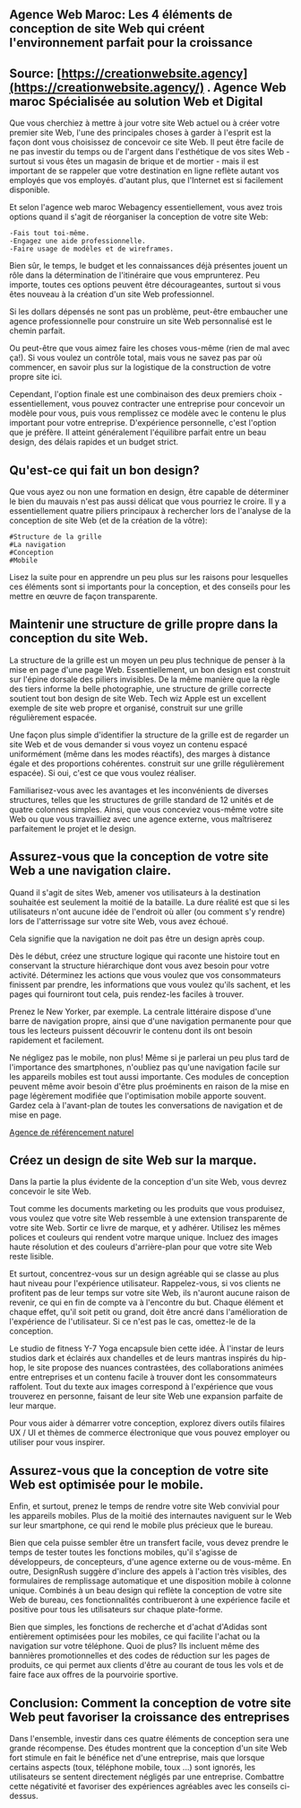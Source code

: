  ## Agence Web Maroc: Les 4 éléments de conception de site Web qui créent l'environnement parfait pour la croissance

 ## Source: [https://creationwebsite.agency](https://creationwebsite.agency/) . Agence Web maroc Spécialisée au solution Web et Digital


Que vous cherchiez à mettre à jour votre site Web actuel ou à créer votre premier site Web, l'une des principales choses à garder à l'esprit est la façon dont vous choisissez de concevoir ce site Web. Il peut être facile de ne pas investir du temps ou de l'argent dans l'esthétique de vos sites Web - surtout si vous êtes un magasin de brique et de mortier - mais il est important de se rappeler que votre destination en ligne reflète autant vos employés que vos employés. d'autant plus, que l'Internet est si facilement disponible.

Et selon l'agence web maroc Webagency essentiellement, vous avez trois options quand il s'agit de réorganiser la conception de votre site Web:

    -Fais tout toi-même.
    -Engagez une aide professionnelle.
    -Faire usage de modèles et de wireframes.

Bien sûr, le temps, le budget et les connaissances déjà présentes jouent un rôle dans la détermination de l'itinéraire que vous emprunterez. Peu importe, toutes ces options peuvent être décourageantes, surtout si vous êtes nouveau à la création d'un site Web professionnel.

Si les dollars dépensés ne sont pas un problème, peut-être embaucher une agence professionnelle pour construire un site Web personnalisé est le chemin parfait.

Ou peut-être que vous aimez faire les choses vous-même (rien de mal avec ça!). Si vous voulez un contrôle total, mais vous ne savez pas par où commencer, en savoir plus sur la logistique de la construction de votre propre site ici.

Cependant, l'option finale est une combinaison des deux premiers choix - essentiellement, vous pouvez contracter une entreprise pour concevoir un modèle pour vous, puis vous remplissez ce modèle avec le contenu le plus important pour votre entreprise. D'expérience personnelle, c'est l'option que je préfère. Il atteint généralement l'équilibre parfait entre un beau design, des délais rapides et un budget strict.

## Qu'est-ce qui fait un bon design?

Que vous ayez ou non une formation en design, être capable de déterminer le bien du mauvais n'est pas aussi délicat que vous pourriez le croire. Il y a essentiellement quatre piliers principaux à rechercher lors de l'analyse de la conception de site Web (et de la création de la vôtre):

    #Structure de la grille
    #La navigation
    #Conception
    #Mobile

Lisez la suite pour en apprendre un peu plus sur les raisons pour lesquelles ces éléments sont si importants pour la conception, et des conseils pour les mettre en œuvre de façon transparente.

## Maintenir une structure de grille propre dans la conception du site Web.

 

La structure de la grille est un moyen un peu plus technique de penser à la mise en page d'une page Web. Essentiellement, un bon design est construit sur l'épine dorsale des piliers invisibles. De la même manière que la règle des tiers informe la belle photographie, une structure de grille correcte soutient tout bon design de site Web. Tech wiz Apple est un excellent exemple de site web propre et organisé, construit sur une grille régulièrement espacée.

Une façon plus simple d'identifier la structure de la grille est de regarder un site Web et de vous demander si vous voyez un contenu espacé uniformément (même dans les modes réactifs), des marges à distance égale et des proportions cohérentes. construit sur une grille régulièrement espacée). Si oui, c'est ce que vous voulez réaliser.

Familiarisez-vous avec les avantages et les inconvénients de diverses structures, telles que les structures de grille standard de 12 unités et de quatre colonnes simples. Ainsi, que vous conceviez vous-même votre site Web ou que vous travailliez avec une agence externe, vous maîtriserez parfaitement le projet et le design.


## Assurez-vous que la conception de votre site Web a une navigation claire.

Quand il s'agit de sites Web, amener vos utilisateurs à la destination souhaitée est seulement la moitié de la bataille. La dure réalité est que si les utilisateurs n'ont aucune idée de l'endroit où aller (ou comment s'y rendre) lors de l'atterrissage sur votre site Web, vous avez échoué.

Cela signifie que la navigation ne doit pas être un design après coup.

Dès le début, créez une structure logique qui raconte une histoire tout en conservant la structure hiérarchique dont vous avez besoin pour votre activité. Déterminez les actions que vous voulez que vos consommateurs finissent par prendre, les informations que vous voulez qu'ils sachent, et les pages qui fourniront tout cela, puis rendez-les faciles à trouver.

Prenez le New Yorker, par exemple. La centrale littéraire dispose d'une barre de navigation propre, ainsi que d'une navigation permanente pour que tous les lecteurs puissent découvrir le contenu dont ils ont besoin rapidement et facilement.

Ne négligez pas le mobile, non plus! Même si je parlerai un peu plus tard de l'importance des smartphones, n'oubliez pas qu'une navigation facile sur les appareils mobiles est tout aussi importante. Ces modules de conception peuvent même avoir besoin d'être plus proéminents en raison de la mise en page légèrement modifiée que l'optimisation mobile apporte souvent. Gardez cela à l'avant-plan de toutes les conversations de navigation et de mise en page.

 [Agence de référencement naturel](https://agence-digital-maroc.jimdo.com)

## Créez un design de site Web sur la marque.

Dans la partie la plus évidente de la conception d'un site Web, vous devrez concevoir le site Web.

Tout comme les documents marketing ou les produits que vous produisez, vous voulez que votre site Web ressemble à une extension transparente de votre site Web. Sortir ce livre de marque, et y adhérer. Utilisez les mêmes polices et couleurs qui rendent votre marque unique. Incluez des images haute résolution et des couleurs d'arrière-plan pour que votre site Web reste lisible.

Et surtout, concentrez-vous sur un design agréable qui se classe au plus haut niveau pour l'expérience utilisateur. Rappelez-vous, si vos clients ne profitent pas de leur temps sur votre site Web, ils n'auront aucune raison de revenir, ce qui en fin de compte va à l'encontre du but. Chaque élément et chaque effet, qu'il soit petit ou grand, doit être ancré dans l'amélioration de l'expérience de l'utilisateur. Si ce n'est pas le cas, omettez-le de la conception.

Le studio de fitness Y-7 Yoga encapsule bien cette idée. À l'instar de leurs studios dark et éclairés aux chandelles et de leurs mantras inspirés du hip-hop, le site propose des nuances contrastées, des collaborations animées entre entreprises et un contenu facile à trouver dont les consommateurs raffolent. Tout du texte aux images correspond à l'expérience que vous trouverez en personne, faisant de leur site Web une expansion parfaite de leur marque.

Pour vous aider à démarrer votre conception, explorez divers outils filaires UX / UI et thèmes de commerce électronique que vous pouvez employer ou utiliser pour vous inspirer.


## Assurez-vous que la conception de votre site Web est optimisée pour le mobile.

Enfin, et surtout, prenez le temps de rendre votre site Web convivial pour les appareils mobiles. Plus de la moitié des internautes naviguent sur le Web sur leur smartphone, ce qui rend le mobile plus précieux que le bureau.

Bien que cela puisse sembler être un transfert facile, vous devez prendre le temps de tester toutes les fonctions mobiles, qu'il s'agisse de développeurs, de concepteurs, d'une agence externe ou de vous-même. En outre, DesignRush suggère d'inclure des appels à l'action très visibles, des formulaires de remplissage automatique et une disposition mobile à colonne unique. Combinés à un beau design qui reflète la conception de votre site Web de bureau, ces fonctionnalités contribueront à une expérience facile et positive pour tous les utilisateurs sur chaque plate-forme.

Bien que simples, les fonctions de recherche et d'achat d'Adidas sont entièrement optimisées pour les mobiles, ce qui facilite l'achat ou la navigation sur votre téléphone. Quoi de plus? Ils incluent même des bannières promotionnelles et des codes de réduction sur les pages de produits, ce qui permet aux clients d'être au courant de tous les vols et de faire face aux offres de la pourvoirie sportive.

## Conclusion: Comment la conception de votre site Web peut favoriser la croissance des entreprises

Dans l'ensemble, investir dans ces quatre éléments de conception sera une grande récompense. Des études montrent que la conception d'un site Web fort stimule en fait le bénéfice net d'une entreprise, mais que lorsque certains aspects (toux, téléphone mobile, toux ...) sont ignorés, les utilisateurs se sentent directement négligés par une entreprise. Combattre cette négativité et favoriser des expériences agréables avec les conseils ci-dessus.
